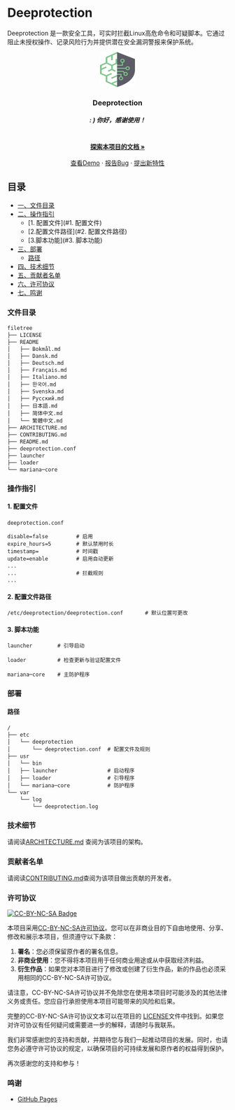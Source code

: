 # Deeprotection

Deeprotection 是一款安全工具，可实时拦截Linux高危命令和可疑脚本。它通过阻止未授权操作、记录风险行为并提供潜在安全漏洞警报来保护系统。

<p align="center">
  <a href="https://github.com/Geekstrange/Deeprotection">
    <img src="images/logo.svg" alt="Logo" width="80" height="80">
  </a>
  <h3 align="center">Deeprotection</h3>
  <h5 align="center">: ) 你好，感谢使用！</h5>
  <p align="center">
    <br />
    <a href="https://github.com/Geekstrange/Deeprotection"><strong>探索本项目的文档 »</strong></a>
    <br />
    <br />
    <a href="https://github.com/Geekstrange/Deeprotection">查看Demo</a>
    ·
    <a href="https://github.com/Geekstrange/Deeprotection/issues">报告Bug</a>
    ·
    <a href="https://github.com/Geekstrange/Deeprotection/issues">提出新特性</a>
  </p>


## 目录

- [一、文件目录](#文件目录)
- [二、操作指引](#操作指引)
  - [1. 配置文件](#1. 配置文件)
  - [2.配置文件路径](#2. 配置文件路径)
  - [3.脚本功能](#3. 脚本功能)
- [三、部署](#部署)
  - [路径](#路径)
- [四、技术细节](#技术细节)
- [五、贡献者名单](#贡献者名单)
- [六、许可协议](#许可协议)  
- [七、鸣谢](#鸣谢)




### 文件目录
```
filetree 
├── LICENSE
├── README
│   ├── Bokmål.md
│   ├── Dansk.md
│   ├── Deutsch.md
│   ├── Français.md
│   ├── Italiano.md
│   ├── 한국어.md
│   ├── Svenska.md
│   ├── Русский.md
│   ├── 日本語.md
│   ├── 简体中文.md
│   └── 繁體中文.md
├── ARCHITECTURE.md
├── CONTRIBUTING.md
├── README.md
├── deeprotection.conf
├── launcher
├── loader
└── mariana─core
```



### 操作指引

#### 1. 配置文件

`deeprotection.conf`

```
disable=false         # 启用
expire_hours=5        # 默认禁用时长
timestamp=            # 时间戳
update=enable         # 启用自动更新
...
...                   # 拦截规则
...
```

#### 2. 配置文件路径

```
/etc/deeprotection/deeprotection.conf		# 默认位置可更改
```

#### 3. 脚本功能

```
launcher        # 引导启动

loader          # 检查更新与验证配置文件

mariana─core    # 主防护程序
```

### 部署

#### 	路径

```
/
├── etc
│   └── deeprotection
│       └── deeprotection.conf  # 配置文件及规则
├── usr
│   └── bin 
│   ├── launcher                # 启动程序
│   ├── loader                  # 引导程序
│   └── mariana─core            # 防护程序
└── var
    └── log
        └── deeprotection.log
```

### 技术细节

请阅读[ARCHITECTURE.md](https://github.com/Geekstrange/Deeprotection/ARCHITECTURE.md) 查阅为该项目的架构。

### 贡献者名单

请阅读[CONTRIBUTING.md](https://github.com/Geekstrange/Deeprotection/CONTRIBUTING.md)查阅为该项目做出贡献的开发者。

### 许可协议

[![CC-BY-NC-SA Badge](https://mirrors.creativecommons.org/presskit/buttons/88x31/svg/by─nc─sa.svg)](https://creativecommons.org/licenses/by-nc-sa/4.0/)

本项目采用[CC-BY-NC-SA许可协议](https://creativecommons.org/licenses/by-nc-sa/4.0/)。您可以在非商业目的下自由地使用、分享、修改和展示本项目，但须遵守以下条款：

1. **署名**：您必须保留原作者的署名信息。
2. **非商业使用**：您不得将本项目用于任何商业用途或从中获取经济利益。
3. **衍生作品**：如果您对本项目进行了修改或创建了衍生作品，新的作品也必须采用相同的CC-BY-NC-SA许可协议。

请注意，CC-BY-NC-SA许可协议并不免除您在使用本项目时可能涉及的其他法律义务或责任。您应自行承担使用本项目可能带来的风险和后果。

完整的CC-BY-NC-SA许可协议文本可以在项目的 [LICENSE](https://github.com/Geekstrange/Deeprotection/LICENSE)文件中找到。如果您对许可协议有任何疑问或需要进一步的解释，请随时与我联系。

我们非常感谢您的支持和贡献，并期待您与我们一起推动项目的发展。同时，也请您务必遵守许可协议的规定，以确保项目的可持续发展和原作者的权益得到保护。

再次感谢您的支持和参与！

### 鸣谢

- [GitHub Pages](https://pages.github.com)
